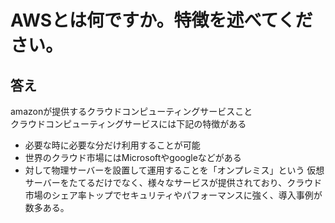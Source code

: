 # AWSとは何ですか。特徴を述べてください。

## 答え
amazonが提供するクラウドコンピューティングサービスこと<br>
クラウドコンピューティングサービスには下記の特徴がある<br>
- 必要な時に必要な分だけ利用することが可能
- 世界のクラウド市場にはMicrosoftやgoogleなどがある
- 対して物理サーバーを設置して運用することを「オンプレミス」という
仮想サーバーをたてるだけでなく、様々なサービスが提供されており、クラウド市場のシェア率トップでセキュリティやパフォーマンスに強く、導入事例が数多ある。